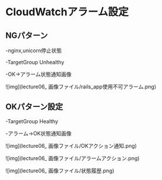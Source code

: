 # CloudWatchアラーム設定

## NGパターン
-nginx,unicorn停止状態

-TargetGroup Unhealthy

-OK→アラーム状態通知画像

![img](lecture06_ 画像ファイル/rails_app使用不可アラーム.png)


## OKパターン設定

-TargetGroup Healthy

-アラーム→OK状態通知画像

![img](lecture06_ 画像ファイル/OKアクション通知.png)

![img](lecture06_ 画像ファイル/アラームアクション.png)


![img](lecture06_ 画像ファイル/状態履歴.png)






